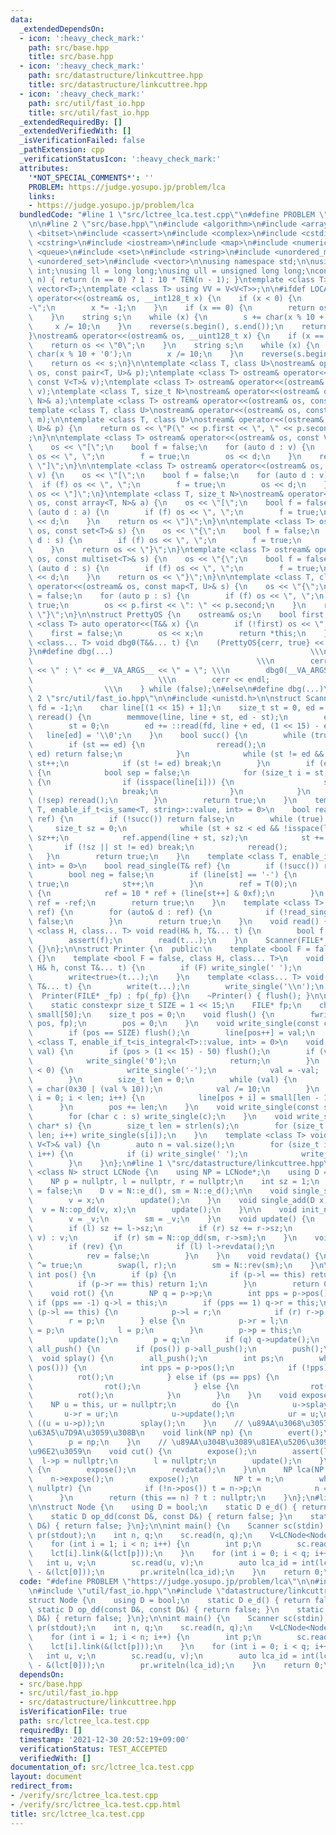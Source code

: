 ```yaml
---
data:
  _extendedDependsOn:
  - icon: ':heavy_check_mark:'
    path: src/base.hpp
    title: src/base.hpp
  - icon: ':heavy_check_mark:'
    path: src/datastructure/linkcuttree.hpp
    title: src/datastructure/linkcuttree.hpp
  - icon: ':heavy_check_mark:'
    path: src/util/fast_io.hpp
    title: src/util/fast_io.hpp
  _extendedRequiredBy: []
  _extendedVerifiedWith: []
  _isVerificationFailed: false
  _pathExtension: cpp
  _verificationStatusIcon: ':heavy_check_mark:'
  attributes:
    '*NOT_SPECIAL_COMMENTS*': ''
    PROBLEM: https://judge.yosupo.jp/problem/lca
    links:
    - https://judge.yosupo.jp/problem/lca
  bundledCode: "#line 1 \"src/lctree_lca.test.cpp\"\n#define PROBLEM \"https://judge.yosupo.jp/problem/lca\"\
    \n\n#line 2 \"src/base.hpp\"\n#include <algorithm>\n#include <array>\n#include\
    \ <bitset>\n#include <cassert>\n#include <complex>\n#include <cstdio>\n#include\
    \ <cstring>\n#include <iostream>\n#include <map>\n#include <numeric>\n#include\
    \ <queue>\n#include <set>\n#include <string>\n#include <unordered_map>\n#include\
    \ <unordered_set>\n#include <vector>\n\nusing namespace std;\n\nusing uint = unsigned\
    \ int;\nusing ll = long long;\nusing ull = unsigned long long;\nconstexpr ll TEN(int\
    \ n) { return (n == 0) ? 1 : 10 * TEN(n - 1); }\ntemplate <class T> using V =\
    \ vector<T>;\ntemplate <class T> using VV = V<V<T>>;\n\n#ifdef LOCAL\n\nostream&\
    \ operator<<(ostream& os, __int128_t x) {\n    if (x < 0) {\n        os << \"\
    -\";\n        x *= -1;\n    }\n    if (x == 0) {\n        return os << \"0\";\n\
    \    }\n    string s;\n    while (x) {\n        s += char(x % 10 + '0');\n   \
    \     x /= 10;\n    }\n    reverse(s.begin(), s.end());\n    return os << s;\n\
    }\nostream& operator<<(ostream& os, __uint128_t x) {\n    if (x == 0) {\n    \
    \    return os << \"0\";\n    }\n    string s;\n    while (x) {\n        s +=\
    \ char(x % 10 + '0');\n        x /= 10;\n    }\n    reverse(s.begin(), s.end());\n\
    \    return os << s;\n}\n\ntemplate <class T, class U>\nostream& operator<<(ostream&\
    \ os, const pair<T, U>& p);\ntemplate <class T> ostream& operator<<(ostream& os,\
    \ const V<T>& v);\ntemplate <class T> ostream& operator<<(ostream& os, const deque<T>&\
    \ v);\ntemplate <class T, size_t N>\nostream& operator<<(ostream& os, const array<T,\
    \ N>& a);\ntemplate <class T> ostream& operator<<(ostream& os, const set<T>& s);\n\
    template <class T, class U>\nostream& operator<<(ostream& os, const map<T, U>&\
    \ m);\n\ntemplate <class T, class U>\nostream& operator<<(ostream& os, const pair<T,\
    \ U>& p) {\n    return os << \"P(\" << p.first << \", \" << p.second << \")\"\
    ;\n}\n\ntemplate <class T> ostream& operator<<(ostream& os, const V<T>& v) {\n\
    \    os << \"[\";\n    bool f = false;\n    for (auto d : v) {\n        if (f)\
    \ os << \", \";\n        f = true;\n        os << d;\n    }\n    return os <<\
    \ \"]\";\n}\n\ntemplate <class T> ostream& operator<<(ostream& os, const deque<T>&\
    \ v) {\n    os << \"[\";\n    bool f = false;\n    for (auto d : v) {\n      \
    \  if (f) os << \", \";\n        f = true;\n        os << d;\n    }\n    return\
    \ os << \"]\";\n}\ntemplate <class T, size_t N>\nostream& operator<<(ostream&\
    \ os, const array<T, N>& a) {\n    os << \"[\";\n    bool f = false;\n    for\
    \ (auto d : a) {\n        if (f) os << \", \";\n        f = true;\n        os\
    \ << d;\n    }\n    return os << \"]\";\n}\n\ntemplate <class T> ostream& operator<<(ostream&\
    \ os, const set<T>& s) {\n    os << \"{\";\n    bool f = false;\n    for (auto\
    \ d : s) {\n        if (f) os << \", \";\n        f = true;\n        os << d;\n\
    \    }\n    return os << \"}\";\n}\ntemplate <class T> ostream& operator<<(ostream&\
    \ os, const multiset<T>& s) {\n    os << \"{\";\n    bool f = false;\n    for\
    \ (auto d : s) {\n        if (f) os << \", \";\n        f = true;\n        os\
    \ << d;\n    }\n    return os << \"}\";\n}\n\ntemplate <class T, class U>\nostream&\
    \ operator<<(ostream& os, const map<T, U>& s) {\n    os << \"{\";\n    bool f\
    \ = false;\n    for (auto p : s) {\n        if (f) os << \", \";\n        f =\
    \ true;\n        os << p.first << \": \" << p.second;\n    }\n    return os <<\
    \ \"}\";\n}\n\nstruct PrettyOS {\n    ostream& os;\n    bool first;\n\n    template\
    \ <class T> auto operator<<(T&& x) {\n        if (!first) os << \", \";\n    \
    \    first = false;\n        os << x;\n        return *this;\n    }\n};\ntemplate\
    \ <class... T> void dbg0(T&&... t) {\n    (PrettyOS{cerr, true} << ... << t);\n\
    }\n#define dbg(...)                                            \\\n    do {  \
    \                                                  \\\n        cerr << __LINE__\
    \ << \" : \" << #__VA_ARGS__ << \" = \"; \\\n        dbg0(__VA_ARGS__);      \
    \                            \\\n        cerr << endl;                       \
    \                \\\n    } while (false);\n#else\n#define dbg(...)\n#endif\n#line\
    \ 2 \"src/util/fast_io.hpp\"\n\n#include <unistd.h>\n\nstruct Scanner {\n    int\
    \ fd = -1;\n    char line[(1 << 15) + 1];\n    size_t st = 0, ed = 0;\n    void\
    \ reread() {\n        memmove(line, line + st, ed - st);\n        ed -= st;\n\
    \        st = 0;\n        ed += ::read(fd, line + ed, (1 << 15) - ed);\n     \
    \   line[ed] = '\\0';\n    }\n    bool succ() {\n        while (true) {\n    \
    \        if (st == ed) {\n                reread();\n                if (st ==\
    \ ed) return false;\n            }\n            while (st != ed && isspace(line[st]))\
    \ st++;\n            if (st != ed) break;\n        }\n        if (ed - st <= 50)\
    \ {\n            bool sep = false;\n            for (size_t i = st; i < ed; i++)\
    \ {\n                if (isspace(line[i])) {\n                    sep = true;\n\
    \                    break;\n                }\n            }\n            if\
    \ (!sep) reread();\n        }\n        return true;\n    }\n    template <class\
    \ T, enable_if_t<is_same<T, string>::value, int> = 0>\n    bool read_single(T&\
    \ ref) {\n        if (!succ()) return false;\n        while (true) {\n       \
    \     size_t sz = 0;\n            while (st + sz < ed && !isspace(line[st + sz]))\
    \ sz++;\n            ref.append(line + st, sz);\n            st += sz;\n     \
    \       if (!sz || st != ed) break;\n            reread();            \n     \
    \   }\n        return true;\n    }\n    template <class T, enable_if_t<is_integral<T>::value,\
    \ int> = 0>\n    bool read_single(T& ref) {\n        if (!succ()) return false;\n\
    \        bool neg = false;\n        if (line[st] == '-') {\n            neg =\
    \ true;\n            st++;\n        }\n        ref = T(0);\n        while (isdigit(line[st]))\
    \ {\n            ref = 10 * ref + (line[st++] & 0xf);\n        }\n        if (neg)\
    \ ref = -ref;\n        return true;\n    }\n    template <class T> bool read_single(V<T>&\
    \ ref) {\n        for (auto& d : ref) {\n            if (!read_single(d)) return\
    \ false;\n        }\n        return true;\n    }\n    void read() {}\n    template\
    \ <class H, class... T> void read(H& h, T&... t) {\n        bool f = read_single(h);\n\
    \        assert(f);\n        read(t...);\n    }\n    Scanner(FILE* fp) : fd(fileno(fp))\
    \ {}\n};\n\nstruct Printer {\n  public:\n    template <bool F = false> void write()\
    \ {}\n    template <bool F = false, class H, class... T>\n    void write(const\
    \ H& h, const T&... t) {\n        if (F) write_single(' ');\n        write_single(h);\n\
    \        write<true>(t...);\n    }\n    template <class... T> void writeln(const\
    \ T&... t) {\n        write(t...);\n        write_single('\\n');\n    }\n\n  \
    \  Printer(FILE* _fp) : fp(_fp) {}\n    ~Printer() { flush(); }\n\n  private:\n\
    \    static constexpr size_t SIZE = 1 << 15;\n    FILE* fp;\n    char line[SIZE],\
    \ small[50];\n    size_t pos = 0;\n    void flush() {\n        fwrite(line, 1,\
    \ pos, fp);\n        pos = 0;\n    }\n    void write_single(const char& val) {\n\
    \        if (pos == SIZE) flush();\n        line[pos++] = val;\n    }\n    template\
    \ <class T, enable_if_t<is_integral<T>::value, int> = 0>\n    void write_single(T\
    \ val) {\n        if (pos > (1 << 15) - 50) flush();\n        if (val == 0) {\n\
    \            write_single('0');\n            return;\n        }\n        if (val\
    \ < 0) {\n            write_single('-');\n            val = -val;  // todo min\n\
    \        }\n        size_t len = 0;\n        while (val) {\n            small[len++]\
    \ = char(0x30 | (val % 10));\n            val /= 10;\n        }\n        for (size_t\
    \ i = 0; i < len; i++) {\n            line[pos + i] = small[len - 1 - i];\n  \
    \      }\n        pos += len;\n    }\n    void write_single(const string& s) {\n\
    \        for (char c : s) write_single(c);\n    }\n    void write_single(const\
    \ char* s) {\n        size_t len = strlen(s);\n        for (size_t i = 0; i <\
    \ len; i++) write_single(s[i]);\n    }\n    template <class T> void write_single(const\
    \ V<T>& val) {\n        auto n = val.size();\n        for (size_t i = 0; i < n;\
    \ i++) {\n            if (i) write_single(' ');\n            write_single(val[i]);\n\
    \        }\n    }\n};\n#line 1 \"src/datastructure/linkcuttree.hpp\"\ntemplate\
    \ <class N> struct LCNode {\n    using NP = LCNode*;\n    using D = typename N::D;\n\
    \    NP p = nullptr, l = nullptr, r = nullptr;\n    int sz = 1;\n    bool rev\
    \ = false;\n    D v = N::e_d(), sm = N::e_d();\n\n    void single_set(D x) {\n\
    \        v = x;\n        update();\n    }\n    void single_add(D x) {\n      \
    \  v = N::op_dd(v, x);\n        update();\n    }\n\n    void init_node(D _v) {\n\
    \        v = _v;\n        sm = _v;\n    }\n    void update() {\n        sz = 1;\n\
    \        if (l) sz += l->sz;\n        if (r) sz += r->sz;\n        sm = l ? N::op_dd(l->sm,\
    \ v) : v;\n        if (r) sm = N::op_dd(sm, r->sm);\n    }\n    void push() {\n\
    \        if (rev) {\n            if (l) l->revdata();\n            if (r) r->revdata();\n\
    \            rev = false;\n        }\n    }\n    void revdata() {\n        rev\
    \ ^= true;\n        swap(l, r);\n        sm = N::rev(sm);\n    }\n\n    inline\
    \ int pos() {\n        if (p) {\n            if (p->l == this) return -1;\n  \
    \          if (p->r == this) return 1;\n        }\n        return 0;\n    }\n\
    \    void rot() {\n        NP q = p->p;\n        int pps = p->pos();\n       \
    \ if (pps == -1) q->l = this;\n        if (pps == 1) q->r = this;\n        if\
    \ (p->l == this) {\n            p->l = r;\n            if (r) r->p = p;\n    \
    \        r = p;\n        } else {\n            p->r = l;\n            if (l) l->p\
    \ = p;\n            l = p;\n        }\n        p->p = this;\n        p->update();\n\
    \        update();\n        p = q;\n        if (q) q->update();\n    }\n    void\
    \ all_push() {\n        if (pos()) p->all_push();\n        push();\n    }\n  \
    \  void splay() {\n        all_push();\n        int ps;\n        while ((ps =\
    \ pos())) {\n            int pps = p->pos();\n            if (!pps) {\n      \
    \          rot();\n            } else if (ps == pps) {\n                p->rot();\n\
    \                rot();\n            } else {\n                rot();\n      \
    \          rot();\n            }\n        }\n    }\n    void expose() {\n    \
    \    NP u = this, ur = nullptr;\n        do {\n            u->splay();\n     \
    \       u->r = ur;\n            u->update();\n            ur = u;\n        } while\
    \ ((u = u->p));\n        splay();\n    }\n    // \u89AA\u3068\u3057\u3066np\u3092\
    \u63A5\u7D9A\u3059\u308B\n    void link(NP np) {\n        evert();\n        np->expose();\n\
    \        p = np;\n    }\n    // \u89AA\u304B\u3089\u81EA\u5206\u3092\u5207\u308A\
    \u96E2\u3059\n    void cut() {\n        expose();\n        assert(l);\n      \
    \  l->p = nullptr;\n        l = nullptr;\n        update();\n    }\n    void evert()\
    \ {\n        expose();\n        revdata();\n    }\n\n    NP lca(NP n) {\n    \
    \    n->expose();\n        expose();\n        NP t = n;\n        while (n->p !=\
    \ nullptr) {\n            if (!n->pos()) t = n->p;\n            n = n->p;\n  \
    \      }\n        return (this == n) ? t : nullptr;\n    }\n};\n#line 6 \"src/lctree_lca.test.cpp\"\
    \n\nstruct Node {\n    using D = bool;\n    static D e_d() { return false; }\n\
    \    static D op_dd(const D&, const D&) { return false; }\n    static D rev(const\
    \ D&) { return false; }\n};\n\nint main() {\n    Scanner sc(stdin);\n    Printer\
    \ pr(stdout);\n    int n, q;\n    sc.read(n, q);\n    V<LCNode<Node>> lct(n);\n\
    \    for (int i = 1; i < n; i++) {\n        int p;\n        sc.read(p);\n    \
    \    lct[i].link(&(lct[p]));\n    }\n    for (int i = 0; i < q; i++) {\n     \
    \   int u, v;\n        sc.read(u, v);\n        auto lca_id = int(lct[u].lca(&(lct[v]))\
    \ - &(lct[0]));\n        pr.writeln(lca_id);\n    }\n    return 0;\n}\n"
  code: "#define PROBLEM \"https://judge.yosupo.jp/problem/lca\"\n\n#include \"base.hpp\"\
    \n#include \"util/fast_io.hpp\"\n#include \"datastructure/linkcuttree.hpp\"\n\n\
    struct Node {\n    using D = bool;\n    static D e_d() { return false; }\n   \
    \ static D op_dd(const D&, const D&) { return false; }\n    static D rev(const\
    \ D&) { return false; }\n};\n\nint main() {\n    Scanner sc(stdin);\n    Printer\
    \ pr(stdout);\n    int n, q;\n    sc.read(n, q);\n    V<LCNode<Node>> lct(n);\n\
    \    for (int i = 1; i < n; i++) {\n        int p;\n        sc.read(p);\n    \
    \    lct[i].link(&(lct[p]));\n    }\n    for (int i = 0; i < q; i++) {\n     \
    \   int u, v;\n        sc.read(u, v);\n        auto lca_id = int(lct[u].lca(&(lct[v]))\
    \ - &(lct[0]));\n        pr.writeln(lca_id);\n    }\n    return 0;\n}\n"
  dependsOn:
  - src/base.hpp
  - src/util/fast_io.hpp
  - src/datastructure/linkcuttree.hpp
  isVerificationFile: true
  path: src/lctree_lca.test.cpp
  requiredBy: []
  timestamp: '2021-12-30 20:52:19+09:00'
  verificationStatus: TEST_ACCEPTED
  verifiedWith: []
documentation_of: src/lctree_lca.test.cpp
layout: document
redirect_from:
- /verify/src/lctree_lca.test.cpp
- /verify/src/lctree_lca.test.cpp.html
title: src/lctree_lca.test.cpp
---
```

